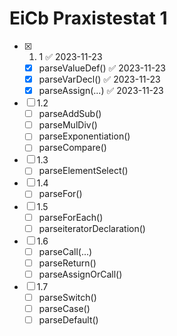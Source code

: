 # EiCb Praxistestat 1
- [x] 1. 1 ✅ 2023-11-23
  - [x] parseValueDef() ✅ 2023-11-23
  - [x] parseVarDecl() ✅ 2023-11-23
  - [x] parseAssign(...) ✅ 2023-11-23
- [ ] 1.2
  - [ ] parseAddSub() 
  - [ ] parseMulDiv()
  - [ ] parseExponentiation()
  - [ ] parseCompare()
- [ ] 1.3
  - [ ] parseElementSelect()
- [ ] 1.4
  - [ ] parseFor()
- [ ] 1.5
  - [ ] parseForEach()
  - [ ] parseiteratorDeclaration()
- [ ] 1.6
  - [ ] parseCall(...)
  - [ ] parseReturn()
  - [ ] parseAssignOrCall()
- [ ] 1.7
  - [ ] parseSwitch()
  - [ ] parseCase()
  - [ ] parseDefault()

